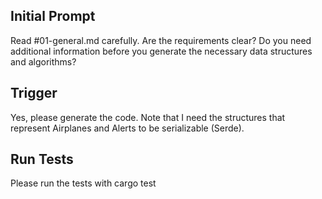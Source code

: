 ## Initial Prompt

Read #01-general.md carefully. Are the requirements clear? Do you need additional information before you generate the necessary data structures and algorithms?

## Trigger

Yes, please generate the code. Note that I need the structures that represent Airplanes and Alerts to be serializable (Serde).

## Run Tests

Please run the tests with cargo test
